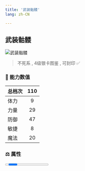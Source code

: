 ```yaml
---
title: '武装骷髅'
lang: zh-CN

---
```



## 武装骷髅

![武装骷髅](https://user-images.githubusercontent.com/78347270/115939418-0d202100-a4d9-11eb-9668-972258e3a3ba.gif) 

> 不死系 , 4级银卡图鉴<Card :type="1" /> , 可封印 ✅ 


### 💪 能力数值

| 总档次       | 110            |
| :----------- |:-------------:|
| 体力      | 9   <Stars :number="1" />  |
| 力量      | 29   <Stars :number="3" />  |
| 防御      | 47  <Stars :number="4.5" />  | 
| 敏捷      | 8  <Stars :number="1" />  | 
| 魔法      | 20  <Stars :number="2" />   | 


### ⚖️ 属性


<Progress earth :number="7" />

<Progress water :number="0" />

<Progress fire :number="0" />

<Progress wind :number="3" />

### ✨ 技能栏 <Strong>8个</Strong>

- 攻击
- 防御

### 👶 1级出现点

- UD 斋戒男角色地图二 参考坐标（63, 5） 参考任务 :scroll: 开启者



